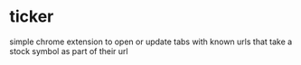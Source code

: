 # ticker

simple chrome extension to open or update tabs with known urls that take a stock symbol as part of their url
